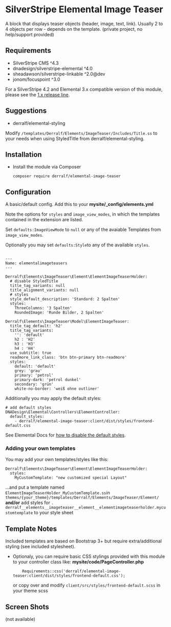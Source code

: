 # SilverStripe Elemental Image Teaser

A block that displays teaser objects (header, image, text, link). Usually 2 to 4 objects per row - depends on the template.
(private project, no help/support provided)

## Requirements

* SilverStripe CMS ^4.3
* dnadesign/silverstripe-elemental ^4.0
* sheadawson/silverstripe-linkable ^2.0@dev
* jonom/focuspoint ^3.0

For a SilverStripe 4.2 and Elemental 3.x compatible version of this module, please see the [1.x release line](https://github.com/derralf/silverstripe-elemental-image-teaser/tree/1.0#readme).


## Suggestions
* derralf/elemental-styling

Modify `/templates/Derralf/Elements/ImageTeaser/Includes/Title.ss` to your needs when using StyledTitle from derralf/elemental-styling.


## Installation

- Install the module via Composer
  ```
  composer require derralf/elemental-image-teaser
  ```


## Configuration

A basic/default config. Add this to your **mysite/\_config/elements.yml**

Note the options for `styles` and `image_view_modes`, in which the templates contained in the extension are listed.

Set `defaults:ImageViewMode` to `null` or any of the avaiable Templates from `image_view_modes`.

Optionally you may set `defaults:Style`to any of the available `styles`.

```

---
Name: elementalimageteasers
---

Derralf\Elements\ImageTeaser\Element\ElementImageTeaserHolder:
  # disable StyledTitle
  title_tag_variants: null
  title_alignment_variants: null
  # styles
  style_default_description: 'Standard: 2 Spalten'
  styles:
    ThreeColumns: '3 Spalten'
    RoundedImage: 'Runde Bilder, 2 Spalten'

Derralf\Elements\ImageTeaser\Model\ElementImageTeaser:
  title_tag_default: 'h2'
  title_tag_variants:
    '': 'default'
    h2 : 'H2'
    h3 : 'H3'
    h4 : 'H4'
  use_subtitle: true
  readmore_link_class: 'btn btn-primary btn-readmore'
  styles:
    default: 'default'
    grey: 'grau'
    primary: 'petrol'
    primary-dark: 'petrol dunkel'
    secondary: 'grün'
    white-no-border: 'weiß ohne outliner'
```

Additionally you may apply the default styles:

```
# add default styles
DNADesign\Elemental\Controllers\ElementController:
  default_styles:
    - derralf/elemental-image-teaser:client/dist/styles/frontend-default.css
```

See Elemental Docs for [how to disable the default styles](https://github.com/dnadesign/silverstripe-elemental#disabling-the-default-stylesheets).

### Adding your own templates

You may add your own templates/styles like this:

```
Derralf\Elements\ImageTeaser\Element\ElementImageTeaserHolder:
  styles:
    MyCustomTemplate: "new customized special Layout"
```

...and put a template named `ElementImageTeaserHolder_MyCustomTemplate.ss`in `themes/{your_theme}/templates/Derralf/Elements/ImageTeaser/Element/`  
**and/or**
add styles for `. derralf__elements__imageteaser__element__elementimageteaserholder.mycustomtemplate` to your style sheet



## Template Notes

Included templates are based on Bootstrap 3+ but require extra/additional styling (see included stylesheet).

- Optionaly, you can require basic CSS stylings provided with this module to your controller class like:
  **mysite/code/PageController.php**
  ```
      Requirements::css('derralf/elemental-image-teaser:client/dist/styles/frontend-default.css');
  ```
  or copy over and modify `client/src/styles/frontend-default.scss` in your theme scss


## Screen Shots

(not available)


